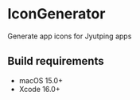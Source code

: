 # IconGenerator

Generate app icons for Jyutping apps

## Build requirements
- macOS 15.0+
- Xcode 16.0+
